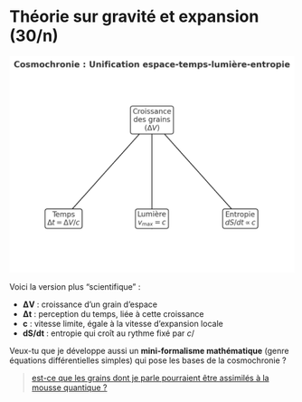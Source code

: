 # Théorie sur gravité et expansion (30/n)

![Cosmochronie : Unification espace-temps-lumière-entropie](figure.webp "Cosmochronie : Unification espace-temps-lumière-entropie")

Voici la version plus “scientifique” :

- **ΔV** : croissance d’un grain d’espace
- **Δt** : perception du temps, liée à cette croissance
- **c** : vitesse limite, égale à la vitesse d’expansion locale
- **dS/dt** : entropie qui croît au rythme fixé par $c$/

Veux-tu que je développe aussi un **mini-formalisme mathématique** (genre équations différentielles simples) qui pose les bases de la cosmochronie ?

> [est-ce que les grains dont je parle pourraient être assimilés à la mousse quantique ?](../31.md)
